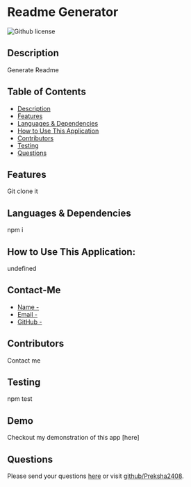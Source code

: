 # Readme Generator
![Github license](https://img.shields.io/badge/dynamic/toml)
## Description
Generate Readme
## Table of Contents
* [Description](#description)
* [Features](#features)
* [Languages & Dependencies](#languagesanddependencies)
* [How to Use This Application](#HowtoUseThisApplication)
* [Contributors](#contributors)
* [Testing](#testing)
* [Questions](#questions)
## Features
Git clone it
## Languages & Dependencies
npm i
## How to Use This Application:
undefined
## Contact-Me
* [Name - ](Preksha)
* [Email - ](prek.ps37@gmail.com)
* [GitHub - ](Preksha2408)
## Contributors
Contact me
## Testing
npm test
## Demo
Checkout my demonstration of this app [here]
## Questions
Please send your questions [here](mailto:prek.ps37@gmail.com?subject=[GitHub]%20Dev%20Connect) or visit [github/Preksha2408](https://github.com/Preksha2408).
  
